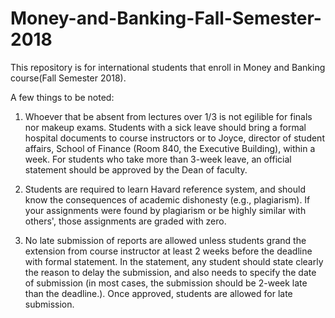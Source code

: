 # Money-and-Banking-Fall-Semester-2018
This repository is for international students that enroll in Money and Banking course(Fall Semester 2018). 

A few things to be noted: 

1. Whoever that be absent from lectures over 1/3 is not egilible for finals nor makeup exams. Students with a sick leave should bring a formal hospital documents to course instructors or to Joyce, director of student affairs, School of Finance (Room 840, the Executive Building), within a week. For students who take more than 3-week leave, an official statement should be approved by the Dean of faculty. 

2. Students are required to learn Havard reference system, and should know the consequences of academic dishonesty (e.g., plagiarism). If your assignments were found by plagiarism or be highly similar with others', those assignments are graded with zero. 

3. No late submission of reports are allowed unless students grand the extension from course instructor at least 2 weeks before the deadline with formal statement. In the statement, any student should state clearly the reason to delay the submission, and also needs to specify the date of submission (in most cases, the submission should be 2-week late than the deadline.). Once approved, students are allowed for late submission. 

